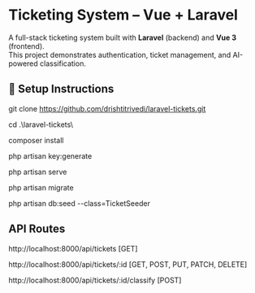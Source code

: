 # Ticketing System – Vue + Laravel

A full-stack ticketing system built with **Laravel** (backend) and **Vue 3** (frontend).  
This project demonstrates authentication, ticket management, and AI-powered classification.


## 🚀 Setup Instructions

 git clone https://github.com/drishtitrivedi/laravel-tickets.git
 
 cd .\laravel-tickets\
 
 composer install

 php artisan key:generate
 
 php artisan serve
 
 php artisan migrate
 
 php artisan db:seed --class=TicketSeeder

 ## API Routes

 http://localhost:8000/api/tickets [GET]

 http://localhost:8000/api/tickets/:id [GET, POST, PUT, PATCH, DELETE]

 http://localhost:8000/api/tickets/:id/classify [POST]
 

